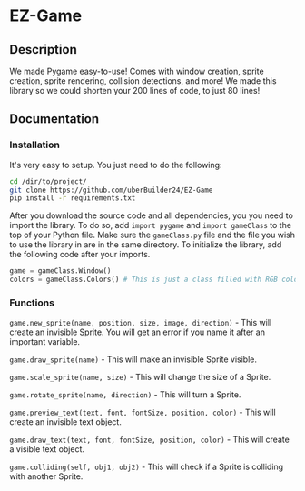 # EZ-Game
## Description
We made Pygame easy-to-use! Comes with window creation, sprite creation, sprite rendering, collision detections, and more! We made this library so we could shorten your 200 lines of code, to just 80 lines!

## Documentation
### Installation
It's very easy to setup. You just need to do the following:
```sh
cd /dir/to/project/
git clone https://github.com/uberBuilder24/EZ-Game
pip install -r requirements.txt
```
After you download the source code and all dependencies, you you need to import the library. To do so, add `import pygame` and `import gameClass` to the top of your Python file. Make sure the `gameClass.py` file and the file you wish to use the library in are in the same directory. To initialize the library, add the following code after your imports.
```py
game = gameClass.Window()
colors = gameClass.Colors() # This is just a class filled with RGB color codes.
```

### Functions
`game.new_sprite(name, position, size, image, direction)` - This will create an invisible Sprite. You will get an error if you name it after an important variable.

`game.draw_sprite(name)` - This will make an invisible Sprite visible.

`game.scale_sprite(name, size)` - This will change the size of a Sprite.

`game.rotate_sprite(name, direction)` - This will turn a Sprite.

`game.preview_text(text, font, fontSize, position, color)` - This will create an invisible text object.

`game.draw_text(text, font, fontSize, position, color)` - This will create a visible text object.

`game.colliding(self, obj1, obj2)` - This will check if a Sprite is colliding with another Sprite.